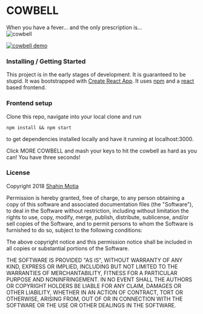 # COWBELL
When you have a fever... and the only prescription is...  
![cowbell](https://www.bathroomreader.com/wp-content/uploads/2014/03/Walken-Cowbell_DS.jpg)

[![cowbell demo](http://img.youtube.com/vi/Ku0NpE4_GHM/0.jpg)](http://www.youtube.com/watch?v=Ku0NpE4_GHM)

### Installing / Getting Started

This project is in the early stages of development.  It is guaranteed to be stupid.  It was bootstrapped with [Create React App](https://www.google.com). It uses [npm](https://www.npmjs.com/) and a [react](https://reactjs.org/) based frontend.

### Frontend setup

Clone this repo, navigate into your local clone and run
```
npm install && npm start
```
to get dependencies installed locally and have it running at localhost:3000.

Click MORE COWBELL and mash your keys to hit the cowbell as hard as you can! You have three seconds!

### License

Copyright 2018 [Shahin Motia](https://github.com/nspp99b)

Permission is hereby granted, free of charge, to any person obtaining a copy of this software and associated documentation files (the "Software"), to deal in the Software without restriction, including without limitation the rights to use, copy, modify, merge, publish, distribute, sublicense, and/or sell copies of the Software, and to permit persons to whom the Software is furnished to do so, subject to the following conditions:

The above copyright notice and this permission notice shall be included in all copies or substantial portions of the Software.

THE SOFTWARE IS PROVIDED "AS IS", WITHOUT WARRANTY OF ANY KIND, EXPRESS OR IMPLIED, INCLUDING BUT NOT LIMITED TO THE WARRANTIES OF MERCHANTABILITY, FITNESS FOR A PARTICULAR PURPOSE AND NONINFRINGEMENT. IN NO EVENT SHALL THE AUTHORS OR COPYRIGHT HOLDERS BE LIABLE FOR ANY CLAIM, DAMAGES OR OTHER LIABILITY, WHETHER IN AN ACTION OF CONTRACT, TORT OR OTHERWISE, ARISING FROM, OUT OF OR IN CONNECTION WITH THE SOFTWARE OR THE USE OR OTHER DEALINGS IN THE SOFTWARE.
